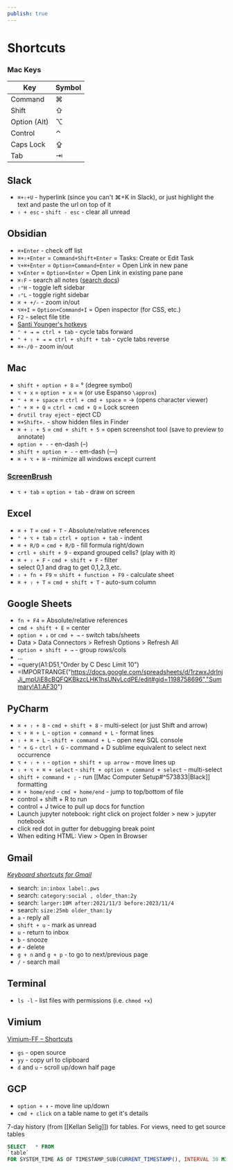 ```yaml
---
publish: true
---
```

# Shortcuts

### Mac Keys
| Key          | Symbol |
| ------------ | ------ |
| Command      | ⌘      |
| Shift        | ⇧      |
| Option (Alt) | ⌥      |
| Control      | ⌃      |
| Caps Lock    | ⇪      |
| Tab          | ⇥      |

## Slack
- `⌘+⇧+U` - hyperlink (since you can't ⌘+K in Slack), or just highlight the text and paste the url on top of it
- `⇧ + esc` - `shift - esc` - clear all unread
 

## Obsidian
- `⌘+Enter` - check off list
- `⌘+⇧+Enter` = `Command+Shift+Enter` = Tasks: Create or Edit Task
- `⌥+⌘+Enter` = `Option+Command+Enter` = Open Link in new pane
- `⌥+Enter` = `Option+Enter` = Open Link in existing pane pane
- `⌘⇧F` - search all notes ([search docs](https://help.obsidian.md/Plugins/Search))
- `⇧⌃H` - toggle left sidebar
- `⇧⌃L` - toggle right sidebar
- `⌘ + +/-` - zoom in/out
- `⌥⌘+I` = `Option+Command+I` = Open inspector (for CSS, etc.)
- `F2` - select file title
- [Santi Younger's hotkeys](https://santiyounger.com/obsidian-shortcuts/)
- `⌃ + ⇥ = ctrl + tab` - cycle tabs forward
- `⌃ + ⇧ + ⇥ = ctrl + shift + tab` - cycle tabs reverse
- `⌘+-/0` - zoom in/out

## Mac
- `shift + option + 8` = ° (degree symbol)
- `⌥ + x` = `option + x` = ≈ (or use Espanso `\approx`)
- `⌃ + ⌘ + space` = `ctrl + cmd + space` = → (opens character viewer)
- `⌃ + ⌘ + Q` = `ctrl + cmd + Q` = Lock screen
- `drutil tray eject` - eject CD
- `⌘+Shift+.` - show hidden files in Finder
- `⌘ + ⇧ + 5` = `cmd + shift + 5` = open screenshot tool (save to preview to annotate)
- `option + -` - en-dash (–)
- `shift + option + -` - em-dash (—)
- `⌘ + ⌥ + H` - minimize all windows except current 


### [**ScreenBrush**](https://imagestudiopro.com/screenbrush/)
- `⌥ + tab` = `option + tab` - draw on screen


## Excel
- `⌘ + T` = `cmd + T` - Absolute/relative references
- `⌃ + ⌥ + tab` = `ctrl + option + tab` - indent
- `⌘ + R/D` = `cmd + R/D` - fill formula right/down
- `crtl + shift + 9` - expand grouped cells? (play with it)
- `⌘ + ⇧ + F` - `cmd + shift + F` - filter
- select 0,1 and drag to get 0,1,2,3,etc.
- `⇧ + fn + F9` = `shift + function + F9` - calculate sheet
- `⌘ + ⇧ + T` = `cmd + shift + T` - auto-sum column


## Google Sheets
- `fn + F4` = Absolute/relative references
- `cmd + shift + E` = center
- `option + ↓` or `cmd + →` - switch tabs/sheets 
- Data > Data Connectors > Refresh Options > Refresh All
- `option + shift + →` - group rows/cols
- ...
- =query(A1:D51,"Order by C Desc Limit 10")
- =IMPORTRANGE("https://docs.google.com/spreadsheets/d/1rzwxJdrlnjJi_mpUiE8cBQFQKBkzcLHK1hsUNvLcdPE/edit#gid=1198758696","Summary!A1:AF30")

## PyCharm
- `⌘ + ⇧ + 8` - `cmd + shift + 8` - multi-select (or just Shift and arrow)
- `⌥ + ⌘ + L` - `option + command + L` - format lines
- `⇧ + ⌘ + L` - `shift + command + L` - open new SQL console 
- `⌃ + G` - `ctrl + G` - command + D sublime equivalent to select next occurrence
- `⌥ + ⇧ + ↑` - `option + shift + up arrow` - move lines up
- `⇧ + ⌥ + ⌘ + select` - `shift + option + command + select` - multi-select
- `shift + command + ;` - run [[Mac Computer Setup#^573833|Black]] formatting
- `⌘ + home/end` - `cmd + home/end` - jump to top/bottom of file
- control + shift + R to run
- control + J twice to pull up docs for function
- Launch jupyter notebook: right click on project folder > new > jupyter notebook
- click red dot in gutter for debugging break point
- When editing HTML: View > Open In Browser


## Gmail
*[Keyboard shortcuts for Gmail](https://support.google.com/mail/answer/6594?hl=en&co=GENIE.Platform=Desktop#zippy=%2Capplication%2Cnavigation%2Cactions)*
- search: `in:inbox label:.pws`
- search: `category:social , older_than:2y`
- search: `larger:10M after:2021/11/3 before:2023/11/4 `
- search: `size:25mb older_than:1y `
- `a` - reply all
- `shift + u` - mark as unread
- `u` - return to inbox
- `b` - snooze
- `#` - delete
- `g + n` and `g + p` - to go to next/previous page 
- `/` - search mail


## Terminal
- `ls -l` - list files with permissions (i.e. `chmod +x`)


## Vimium 
[Vimium-FF – Shortcuts](https://addons.mozilla.org/en-US/firefox/addon/vimium-ff/)
- `gs` - open source 
- `yy` - copy url to clipboard 
- `d` and `u` - scroll up/down half page 


## GCP 
- `option + ⬆` - move line up/down
- `cmd + click` on a table name to get it's details 

7-day history (from [[Kellan Selig]]) for tables. For views, need to get source tables 
```sql
SELECT   * FROM 
`table` 
FOR SYSTEM_TIME AS OF TIMESTAMP_SUB(CURRENT_TIMESTAMP(), INTERVAL 30 MINUTE)
```